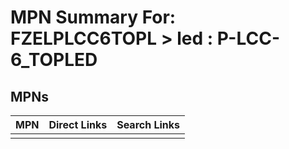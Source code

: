 



# MPN Summary For: FZELPLCC6TOPL > led : P-LCC-6_TOPLED

## MPNs
  

|MPN|Direct Links|Search Links|
| :--- | :--- | :--- |
||||
